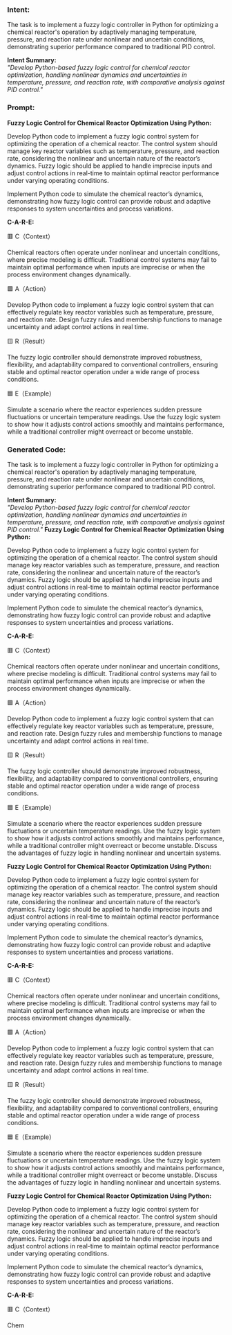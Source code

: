 ### Intent:
The task is to implement a fuzzy logic controller in Python for optimizing a chemical reactor's operation by adaptively managing temperature, pressure, and reaction rate under nonlinear and uncertain conditions, demonstrating superior performance compared to traditional PID control.  

**Intent Summary:**  
*"Develop Python-based fuzzy logic control for chemical reactor optimization, handling nonlinear dynamics and uncertainties in temperature, pressure, and reaction rate, with comparative analysis against PID control."*

### Prompt:
**Fuzzy Logic Control for Chemical Reactor Optimization Using Python:**

Develop Python code to implement a fuzzy logic control system for optimizing the operation of a chemical reactor. The control system should manage key reactor variables such as temperature, pressure, and reaction rate, considering the nonlinear and uncertain nature of the reactor’s dynamics. Fuzzy logic should be applied to handle imprecise inputs and adjust control actions in real-time to maintain optimal reactor performance under varying operating conditions.

Implement Python code to simulate the chemical reactor’s dynamics, demonstrating how fuzzy logic control can provide robust and adaptive responses to system uncertainties and process variations.

**C-A-R-E:**

🟥 C（Context）

Chemical reactors often operate under nonlinear and uncertain conditions, where precise modeling is difficult. Traditional control systems may fail to maintain optimal performance when inputs are imprecise or when the process environment changes dynamically.

🟩 A（Action）

Develop Python code to implement a fuzzy logic control system that can effectively regulate key reactor variables such as temperature, pressure, and reaction rate. Design fuzzy rules and membership functions to manage uncertainty and adapt control actions in real time.

🟨 R（Result）

The fuzzy logic controller should demonstrate improved robustness, flexibility, and adaptability compared to conventional controllers, ensuring stable and optimal reactor operation under a wide range of process conditions.

🟦 E（Example）

Simulate a scenario where the reactor experiences sudden pressure fluctuations or uncertain temperature readings. Use the fuzzy logic system to show how it adjusts control actions smoothly and maintains performance, while a traditional controller might overreact or become unstable.

### Generated Code:
The task is to implement a fuzzy logic controller in Python for optimizing a chemical reactor's operation by adaptively managing temperature, pressure, and reaction rate under nonlinear and uncertain conditions, demonstrating superior performance compared to traditional PID control.  

**Intent Summary:**  
*"Develop Python-based fuzzy logic control for chemical reactor optimization, handling nonlinear dynamics and uncertainties in temperature, pressure, and reaction rate, with comparative analysis against PID control."*
**Fuzzy Logic Control for Chemical Reactor Optimization Using Python:**

Develop Python code to implement a fuzzy logic control system for optimizing the operation of a chemical reactor. The control system should manage key reactor variables such as temperature, pressure, and reaction rate, considering the nonlinear and uncertain nature of the reactor’s dynamics. Fuzzy logic should be applied to handle imprecise inputs and adjust control actions in real-time to maintain optimal reactor performance under varying operating conditions.

Implement Python code to simulate the chemical reactor’s dynamics, demonstrating how fuzzy logic control can provide robust and adaptive responses to system uncertainties and process variations.

**C-A-R-E:**

🟥 C（Context）

Chemical reactors often operate under nonlinear and uncertain conditions, where precise modeling is difficult. Traditional control systems may fail to maintain optimal performance when inputs are imprecise or when the process environment changes dynamically.

🟩 A（Action）

Develop Python code to implement a fuzzy logic control system that can effectively regulate key reactor variables such as temperature, pressure, and reaction rate. Design fuzzy rules and membership functions to manage uncertainty and adapt control actions in real time.

🟨 R（Result）

The fuzzy logic controller should demonstrate improved robustness, flexibility, and adaptability compared to conventional controllers, ensuring stable and optimal reactor operation under a wide range of process conditions.

🟦 E（Example）

Simulate a scenario where the reactor experiences sudden pressure fluctuations or uncertain temperature readings. Use the fuzzy logic system to show how it adjusts control actions smoothly and maintains performance, while a traditional controller might overreact or become unstable. Discuss the advantages of fuzzy logic in handling nonlinear and uncertain systems.

**Fuzzy Logic Control for Chemical Reactor Optimization Using Python:**

Develop Python code to implement a fuzzy logic control system for optimizing the operation of a chemical reactor. The control system should manage key reactor variables such as temperature, pressure, and reaction rate, considering the nonlinear and uncertain nature of the reactor’s dynamics. Fuzzy logic should be applied to handle imprecise inputs and adjust control actions in real-time to maintain optimal reactor performance under varying operating conditions.

Implement Python code to simulate the chemical reactor’s dynamics, demonstrating how fuzzy logic control can provide robust and adaptive responses to system uncertainties and process variations.

**C-A-R-E:**

🟥 C（Context）

Chemical reactors often operate under nonlinear and uncertain conditions, where precise modeling is difficult. Traditional control systems may fail to maintain optimal performance when inputs are imprecise or when the process environment changes dynamically.

🟩 A（Action）

Develop Python code to implement a fuzzy logic control system that can effectively regulate key reactor variables such as temperature, pressure, and reaction rate. Design fuzzy rules and membership functions to manage uncertainty and adapt control actions in real time.

🟨 R（Result）

The fuzzy logic controller should demonstrate improved robustness, flexibility, and adaptability compared to conventional controllers, ensuring stable and optimal reactor operation under a wide range of process conditions.

🟦 E（Example）

Simulate a scenario where the reactor experiences sudden pressure fluctuations or uncertain temperature readings. Use the fuzzy logic system to show how it adjusts control actions smoothly and maintains performance, while a traditional controller might overreact or become unstable. Discuss the advantages of fuzzy logic in handling nonlinear and uncertain systems.

**Fuzzy Logic Control for Chemical Reactor Optimization Using Python:**

Develop Python code to implement a fuzzy logic control system for optimizing the operation of a chemical reactor. The control system should manage key reactor variables such as temperature, pressure, and reaction rate, considering the nonlinear and uncertain nature of the reactor’s dynamics. Fuzzy logic should be applied to handle imprecise inputs and adjust control actions in real-time to maintain optimal reactor performance under varying operating conditions.

Implement Python code to simulate the chemical reactor’s dynamics, demonstrating how fuzzy logic control can provide robust and adaptive responses to system uncertainties and process variations.

**C-A-R-E:**

🟥 C（Context）

Chem
